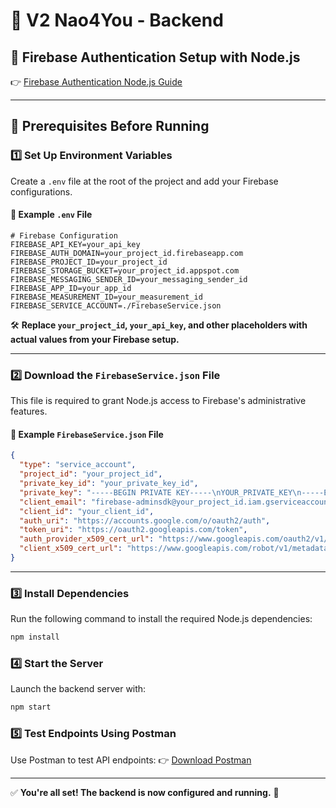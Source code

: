 # 🚀 V2 Nao4You - Backend

## 🔐 Firebase Authentication Setup with Node.js

👉 [Firebase Authentication Node.js Guide](https://permify.co/post/firebase-authentication-nodejs/)

---

## 📌 Prerequisites Before Running

### 1️⃣ Set Up Environment Variables
Create a `.env` file at the root of the project and add your Firebase configurations.

#### 📄 Example `.env` File
```env
# Firebase Configuration
FIREBASE_API_KEY=your_api_key
FIREBASE_AUTH_DOMAIN=your_project_id.firebaseapp.com
FIREBASE_PROJECT_ID=your_project_id
FIREBASE_STORAGE_BUCKET=your_project_id.appspot.com
FIREBASE_MESSAGING_SENDER_ID=your_messaging_sender_id
FIREBASE_APP_ID=your_app_id
FIREBASE_MEASUREMENT_ID=your_measurement_id
FIREBASE_SERVICE_ACCOUNT=./FirebaseService.json
```

🛠 **Replace `your_project_id`, `your_api_key`, and other placeholders with actual values from your Firebase setup.**

---

### 2️⃣ Download the `FirebaseService.json` File
This file is required to grant Node.js access to Firebase's administrative features.

#### 📄 Example `FirebaseService.json` File
```json
{
  "type": "service_account",
  "project_id": "your_project_id",
  "private_key_id": "your_private_key_id",
  "private_key": "-----BEGIN PRIVATE KEY-----\nYOUR_PRIVATE_KEY\n-----END PRIVATE KEY-----\n",
  "client_email": "firebase-adminsdk@your_project_id.iam.gserviceaccount.com",
  "client_id": "your_client_id",
  "auth_uri": "https://accounts.google.com/o/oauth2/auth",
  "token_uri": "https://oauth2.googleapis.com/token",
  "auth_provider_x509_cert_url": "https://www.googleapis.com/oauth2/v1/certs",
  "client_x509_cert_url": "https://www.googleapis.com/robot/v1/metadata/x509/firebase-adminsdk@your_project_id.iam.gserviceaccount.com"
}
```

---

### 3️⃣ Install Dependencies
Run the following command to install the required Node.js dependencies:
```sh
npm install
```

### 4️⃣ Start the Server
Launch the backend server with:
```sh
npm start
```

### 5️⃣ Test Endpoints Using Postman
Use Postman to test API endpoints:
👉 [Download Postman](https://www.postman.com/)

---

✅ **You're all set! The backend is now configured and running.** 🚀